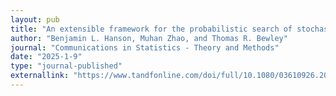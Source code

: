 ```yaml
---
layout: pub
title: "An extensible framework for the probabilistic search of stochastically-moving targets characterized by generalized Gaussian distributions or experimentally-defined regions of interest"
author: "Benjamin L. Hanson, Muhan Zhao, and Thomas R. Bewley"
journal: "Communications in Statistics - Theory and Methods"
date: "2025-1-9"
type: "journal-published"
externallink: "https://www.tandfonline.com/doi/full/10.1080/03610926.2024.2439999"
---
```

